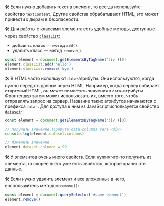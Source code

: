 🛠 Если нужно добавить текст в элемент, то всегда используйте свойство `textContent`. Другие свойства обрабатывают HTML, это может привести к дырам в безопасности.

🛠 Для работы с классами элемента есть удобные методы, доступные через свойство [`classList`](/js/element-classlist/):

- добавить класс — метод `add()`.
- удалить класс — метод `remove()`.

```js
const element = document.getElementsByTagName('div')[0]
element.classList.add('hello')
element.classList.remove('bye')
```

🛠 В HTML часто используют `data`-атрибуты. Они используются, когда нужно передать данные через HTML. Например, когда сервер собирает стартовый HTML, он может поместить значения в `data`-атрибуты. Фронтендер затем может использовать их, вместо того, чтобы отправлять запрос на сервер. Название таких атрибутов начинаются с префикса `data-`. Для доступа к ним из JavaScript используется свойство [`dataset`](/js/element-dataset/):

```js
const element = document.getElementsByTagName('div')[0]

// Получить значение атрибута data-columns тега <div>
console.log(element.dataset.columns)

// Изменить значение
element.dataset.columns = 99
```

🛠 У элементов очень много свойств. Если нужно что-то получить из элемента, то скорее всего уже есть свойство, которое хранит эти данные.

🛠 Если нужно удалить элемент и все вложенные в него, воспользуйтесь методом `remove()`:

```js
const element = document.querySelector('#some-element')
element.remove()
```
